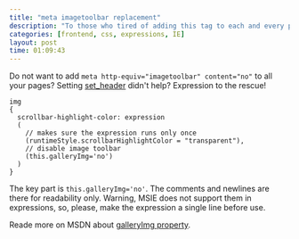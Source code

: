 ```yaml
---
title: "meta imagetoolbar replacement"
description: "To those who tired of adding this tag to each and every page."
categories: [frontend, css, expressions, IE]
layout: post
time: 01:09:43
---
```


Do not want to add `meta http-equiv="imagetoolbar" content="no"` to all your pages? Setting [set_header](http://nginx.org/en/docs/http/ngx_http_headers_module.html#add_header) didn't help? Expression to the rescue!

	img
	{
	  scrollbar-highlight-color: expression
	  (
	  	// makes sure the expression runs only once
	    (runtimeStyle.scrollbarHighlightColor = "transparent"),
	    // disable image toolbar
	    (this.galleryImg='no')
	  )
	}

The key part is `this.galleryImg='no'`. The comments and newlines are there for readability only. Warning, MSIE does not support them in expressions, so, please, make the expression a single line before use.

Reade more on MSDN about [galleryImg property](https://msdn.microsoft.com/en-us/library/ms533774.aspx).
